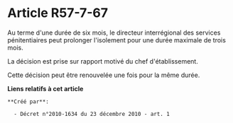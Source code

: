# Article R57-7-67

Au terme d'une durée de six mois, le directeur interrégional des services pénitentiaires peut prolonger l'isolement pour une
durée maximale de trois mois. 

La décision est prise sur rapport motivé du chef d'établissement. 

Cette décision peut être renouvelée une fois pour la même durée.

**Liens relatifs à cet article**

	**Créé par**:

	  - Décret n°2010-1634 du 23 décembre 2010 - art. 1
